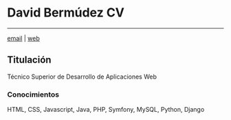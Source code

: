 # David Bermúdez CV
---

<div id="webaddress">
<a href="mailto:davidbermudez@jerez.es">email</a>
| <a href="http://davidbermudez.es">web</a>
</div>


## Titulación

Técnico Superior de Desarrollo de Aplicaciones Web

### Conocimientos 

HTML, CSS, Javascript, Java, PHP, Symfony, MySQL, Python, Django


<!-- ### Footer

Last updated: Nov 2018 -->
